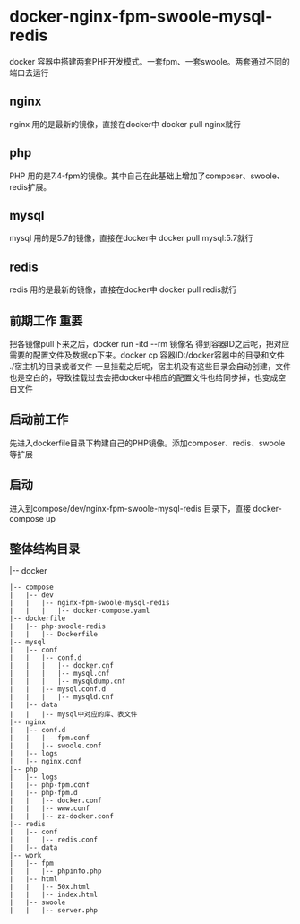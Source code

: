 # docker-nginx-fpm-swoole-mysql-redis
docker 容器中搭建两套PHP开发模式。一套fpm、一套swoole。两套通过不同的端口去运行

## nginx
nginx 用的是最新的镜像，直接在docker中 docker pull nginx就行

## php
PHP 用的是7.4-fpm的镜像。其中自己在此基础上增加了composer、swoole、redis扩展。

## mysql
mysql 用的是5.7的镜像，直接在docker中 docker pull mysql:5.7就行

## redis
redis 用的是最新的镜像，直接在docker中 docker pull redis就行

## 前期工作 重要
把各镜像pull下来之后，docker run -itd --rm 镜像名 得到容器ID之后呢，把对应需要的配置文件及数据cp下来。docker cp 容器ID:/docker容器中的目录和文件 ./宿主机的目录或者文件
一旦挂载之后呢，宿主机没有这些目录会自动创建，文件也是空白的，导致挂载过去会把docker中相应的配置文件也给同步掉，也变成空白文件

## 启动前工作
先进入dockerfile目录下构建自己的PHP镜像。添加composer、redis、swoole等扩展

## 启动
进入到compose/dev/nginx-fpm-swoole-mysql-redis 目录下，直接 docker-compose up


## 整体结构目录
|-- docker

    |-- compose
    |   |-- dev
    |   |   |-- nginx-fpm-swoole-mysql-redis
    |   |   |   |-- docker-compose.yaml
    |-- dockerfile
    |   |-- php-swoole-redis
    |   |   |-- Dockerfile
    |-- mysql
    |   |-- conf
    |   |   |-- conf.d
    |   |   |   |-- docker.cnf
    |   |   |   |-- mysql.cnf
    |   |   |   |-- mysqldump.cnf
    |   |   |-- mysql.conf.d
    |   |   |   |-- mysqld.cnf
    |   |-- data
    |   |   |-- mysql中对应的库、表文件
    |-- nginx
    |   |-- conf.d
    |   |   |-- fpm.conf
    |   |   |-- swoole.conf
    |   |-- logs
    |   |-- nginx.conf
    |-- php
    |   |-- logs
    |   |-- php-fpm.conf
    |   |-- php-fpm.d
    |   |   |-- docker.conf
    |   |   |-- www.conf
    |   |   |-- zz-docker.conf
    |-- redis
    |   |-- conf
    |   |   |-- redis.conf
    |   |-- data
    |-- work
    |   |-- fpm
    |   |   |-- phpinfo.php
    |   |-- html
    |   |   |-- 50x.html
    |   |   |-- index.html
    |   |-- swoole
    |   |   |-- server.php
